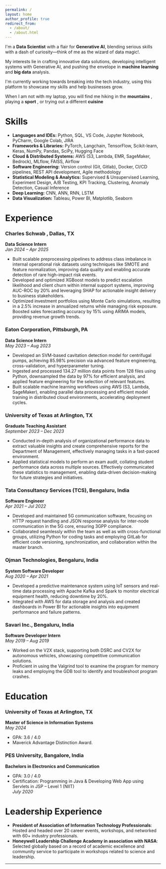 ```yaml
---
permalink: /
layout: home
author_profile: true
redirect_from: 
  - /about/
  - /about.html
---
```



I'm a **Data Scientist** with a flair for **Generative AI**, blending serious skills with a dash of curiosity—think of me as the wizard of data magic!.

My interests lie in crafting innovative data solutions, developing intelligent systems with Generative AI, and pushing the envelope in **machine learning** and **big data** analysis.

I'm currently working towards breaking into the tech industry, using this platform to showcase my skills and help businesses grow.

When I am not with my laptop, you will find me hiking in the **mountains** , playing a **sport**  , or trying out a different **cuisine** 

# Skills

*   **Languages and IDEs:** Python, SQL, VS Code, Jupyter Notebook, PyCharm, Google Colab, JIRA
*   **Frameworks & Libraries:** PyTorch, Langchain, TensorFlow, Scikit-learn, Keras, NumPy, Pandas, SciPy, Hugging Face
*   **Cloud & Distributed Systems:** AWS (S3, Lambda, EMR, SageMaker, Bedrock), MLflow, FAISS, Airflow
*   **Software Engineering:** Version control (Git, Gitlab), Docker, CI/CD pipelines, REST API development, Agile methodology
*   **Statistical Modeling & Analytics:** Supervised & Unsupervised Learning, Experiment Design, A/B Testing, KPI Tracking, Clustering, Anomaly Detection, Casual Inference
*   **Deep Learning:** CNN, ANN, RNN, LSTM
*   **Data Visualization:** Tableau, Power BI, Matplotlib, Seaborn

# Experience

### Charles Schwab , Dallas, TX
**Data Science Intern**  
*Jan 2024 – Apr 2025*  
- Built scalable preprocessing pipelines to address class imbalance in internal operational risk datasets using techniques like
SMOTE and feature normalization, improving data quality and enabling accurate detection of rare high-impact risk events.
- Developed and optimized XGBoost models to predict escalation likelihood and client churn within internal support systems,
improving AUC-ROC by 20% and leveraging SHAP for actionable insight delivery to business stakeholders.
- Optimized investment portfolios using Monte Carlo simulations, resulting in a 2.5% increase in annualized returns while
managing risk exposure. Boosted sales forecasting accuracy by 15% using ARIMA models, providing revenue growth trends.

### Eaton Corporation, Pittsburgh, PA
**Data Science Intern**  
*May 2023 – Aug 2023*  
- Developed an SVM-based cavitation detection model for centrifugal pumps, achieving 85.98% precision via advanced feature
engineering, cross-validation, and hyperparameter tuning.
- Ingested and processed 134.27 million data points from 128 files using Python, downsampled the data by 97% for efficient
analysis, and applied feature engineering for the selection of relevant features.
- Built scalable machine learning workflows using AWS (S3, Lambda, SageMaker), enabling parallel data processing and
efficient model training in distributed cloud environments, accelerating deployment cycles.

### University of Texas at Arlington, TX
**Graduate Teaching Assistant**  
*September 2023 – Dec 2023*  
- Conducted in-depth analysis of organizational performance data to extract valuable insights and create comprehensive reports for the Department of Management, effectively managing tasks in a fast-paced environment.
- Applied statistical models to perform an exam audit, collating student performance data across multiple sources. Effectively communicated these statistics to management, enabling data-driven decision-making for future strategies and initiatives.

### Tata Consultancy Services (TCS), Bengaluru, India
**Software Engineer**  
*Apr 2021 – Jul 2022*  
- Developed and maintained 5G communication software, focusing on HTTP request handling and JSON response analysis for inter-node communication in the 5G core, ensuring 3GPP compliance.
- Collaborated seamlessly within the team as well as with cross-functional groups, utilizing Python for coding tasks and employing GitLab for efficient code versioning, synchronization, and collaboration within the master branch.

### Ojman Technologies, Bengaluru, India
**System Software Developer**  
*Aug 2020 – Apr 2021*  
- Developed a predictive maintenance system using IoT sensors and real-time data processing with Apache Kafka and Spark to monitor electrical equipment health, reducing downtime by 20%.
- Integrated with AWS for data storage and analysis and created dashboards in Power BI for actionable insights into equipment performance and failure patterns.

### Savari Inc., Bengaluru, India
**Software Developer Intern**  
*May 2019 – Aug 2019*  
- Worked on the V2X stack, supporting both DSRC and CV2X for autonomous vehicles, showcasing competitive communication solutions.
- Proficient in using the Valgrind tool to examine the program for memory leaks and employing the GDB tool to identify and troubleshoot program crashes.

# Education

### University of Texas at Arlington, TX
**Master of Science in Information Systems**  
*May 2024*  
- GPA: 3.6 / 4.0  
- Maverick Advantage Distinction Award.

### PES University, Bangalore, India
**Bachelors in Electronics and Communication**  
- GPA: 3.0 / 4.0  
- Certification: Programming in Java & Developing Web App using Servlets in JSP – Level 1 (NIIT)  
*July 2020*

# Leadership Experience

- **President of Association of Information Technology Professionals**: Hosted and headed over 20 career events, workshops, and networked with 60+ industry professionals.
- **Honeywell Leadership Challenge Academy in association with NASA**: Selected globally based on a record of academic excellence and community service to participate in workshops related to science and leadership.

---
